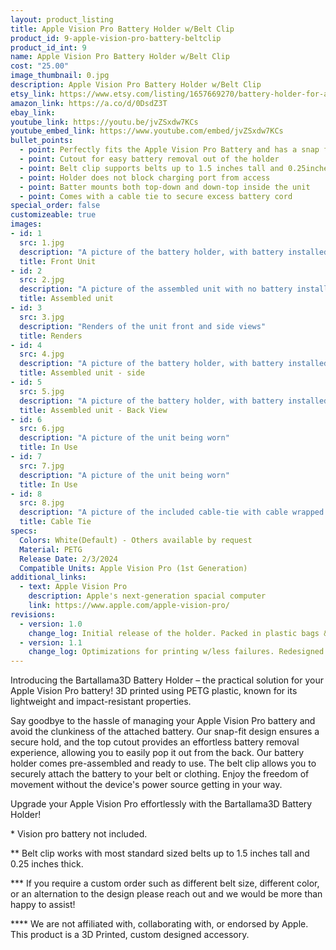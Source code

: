 ```yaml
---
layout: product_listing
title: Apple Vision Pro Battery Holder w/Belt Clip
product_id: 9-apple-vision-pro-battery-beltclip
product_id_int: 9
name: Apple Vision Pro Battery Holder w/Belt Clip
cost: "25.00"
image_thumbnail: 0.jpg
description: Apple Vision Pro Battery Holder w/Belt Clip
etsy_link: https://www.etsy.com/listing/1657669270/battery-holder-for-apple-vision-pro-with
amazon_link: https://a.co/d/0DsdZ3T
ebay_link: 
youtube_link: https://youtu.be/jvZSxdw7KCs
youtube_embed_link: https://www.youtube.com/embed/jvZSxdw7KCs
bullet_points:
  - point: Perfectly fits the Apple Vision Pro Battery and has a snap fit for installation
  - point: Cutout for easy battery removal out of the holder
  - point: Belt clip supports belts up to 1.5 inches tall and 0.25inches thick
  - point: Holder does not block charging port from access
  - point: Batter mounts both top-down and down-top inside the unit
  - point: Comes with a cable tie to secure excess battery cord
special_order: false
customizeable: true
images:
- id: 1
  src: 1.jpg
  description: "A picture of the battery holder, with battery installed, front view"
  title: Front Unit
- id: 2
  src: 2.jpg
  description: "A picture of the assembled unit with no battery installed laying on its' side"
  title: Assembled unit
- id: 3
  src: 3.jpg
  description: "Renders of the unit front and side views"
  title: Renders
- id: 4
  src: 4.jpg
  description: "A picture of the battery holder, with battery installed, side view"
  title: Assembled unit - side 
- id: 5
  src: 5.jpg
  description: "A picture of the battery holder, with battery installed, back view"
  title: Assembled unit - Back View
- id: 6
  src: 6.jpg
  description: "A picture of the unit being worn"
  title: In Use
- id: 7
  src: 7.jpg
  description: "A picture of the unit being worn"
  title: In Use
- id: 8
  src: 8.jpg
  description: "A picture of the included cable-tie with cable wrapped up"
  title: Cable Tie
specs:
  Colors: White(Default) - Others available by request 
  Material: PETG
  Release Date: 2/3/2024
  Compatible Units: Apple Vision Pro (1st Generation)
additional_links:
  - text: Apple Vision Pro
    description: Apple's next-generation spacial computer
    link: https://www.apple.com/apple-vision-pro/
revisions:
  - version: 1.0
    change_log: Initial release of the holder. Packed in plastic bags & fully assembled.
  - version: 1.1
    change_log: Optimizations for printing w/less failures. Redesigned belt clip to have better center of gravity, added white cable tie to all units.
---
```


Introducing the Bartallama3D Battery Holder – the practical solution for your Apple Vision Pro battery! 3D printed using PETG plastic, known for its lightweight and impact-resistant properties.

Say goodbye to the hassle of managing your Apple Vision Pro battery and avoid the clunkiness of the attached battery. Our snap-fit design ensures a secure hold, and the top cutout provides an effortless battery removal experience, allowing you to easily pop it out from the back. Our battery holder comes pre-assembled and ready to use. The belt clip allows you to securely attach the battery to your belt or clothing. Enjoy the freedom of movement without the device's power source getting in your way.

Upgrade your Apple Vision Pro effortlessly with the Bartallama3D Battery Holder!

\* Vision pro battery not included.

\*\* Belt clip works with most standard sized belts up to 1.5 inches tall and 0.25 inches thick.

\*\*\* If you require a custom order such as different belt size, different color, or an alternation to the design please reach out and we would be more than happy to assist!

\*\*\*\* We are not affiliated with, collaborating with, or endorsed by Apple. This product is a 3D Printed, custom designed accessory.
